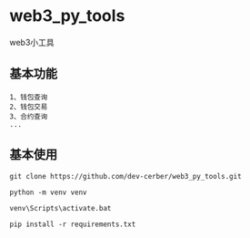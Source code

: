 # web3_py_tools

web3小工具

## 基本功能

```commandline
1、钱包查询
2、钱包交易
3、合约查询
...
```

## 基本使用

```
git clone https://github.com/dev-cerber/web3_py_tools.git
```

```commandline
python -m venv venv

```

```commandline
venv\Scripts\activate.bat
```

```commandline
pip install -r requirements.txt
```